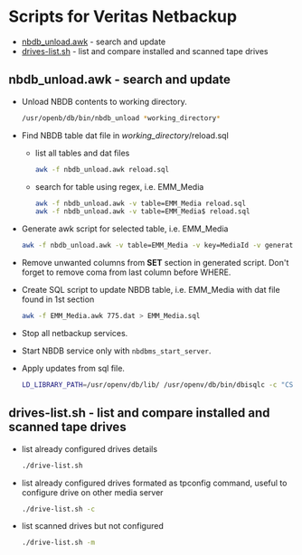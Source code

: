 # Scripts for Veritas Netbackup

* [nbdb_unload.awk](#nbdb_unload.awk) - search and update
* [drives-list.sh](#drives-list.sh) - list and compare installed and scanned tape drives

## nbdb_unload.awk - search and update

* Unload NBDB contents to working directory.

  ```bash
  /usr/openb/db/bin/nbdb_unload *working_directory*
  ```

* Find NBDB table dat file in *working_directory*/reload.sql

  * list all tables and dat files

    ```bash
    awk -f nbdb_unload.awk reload.sql
    ```

  * search for table using regex, i.e. EMM_Media

    ```bash
    awk -f nbdb_unload.awk -v table=EMM_Media reload.sql
    awk -f nbdb_unload.awk -v table=EMM_Media$ reload.sql
    ```

* Generate awk script for selected table, i.e. EMM_Media

  ```bash
  awk -f nbdb_unload.awk -v table=EMM_Media -v key=MediaId -v generate=1 reload.sql > EMM_Media.awk
  ```

* Remove unwanted columns from **SET** section in generated script. Don't forget to remove coma from last column before WHERE.

* Create SQL script to update NBDB table, i.e. EMM_Media with dat file found in 1st section

  ```bash
  awk -f EMM_Media.awk 775.dat > EMM_Media.sql
  ```

* Stop all netbackup services.
  
* Start NBDB service only with `nbdbms_start_server`.

* Apply updates from sql file.

  ```bash
  LD_LIBRARY_PATH=/usr/openv/db/lib/ /usr/openv/db/bin/dbisqlc -c "CS=utf8;UID=dba;PWD=nbusql;ENG=NB_<masterservername>;DBN=NBDB;LINKS=tcpip(IP=127.0.0.1;PORT=13785)" <sqlfile>
  ```

## drives-list.sh - list and compare installed and scanned tape drives

* list already configured drives details

  ```bash
  ./drive-list.sh
  ```

* list already configured drives formated as tpconfig command, useful to configure drive on other media server

  ```bash
  ./drive-list.sh -c
  ```

* list scanned drives but not configured

  ```bash
  ./drive-list.sh -m
  ```
